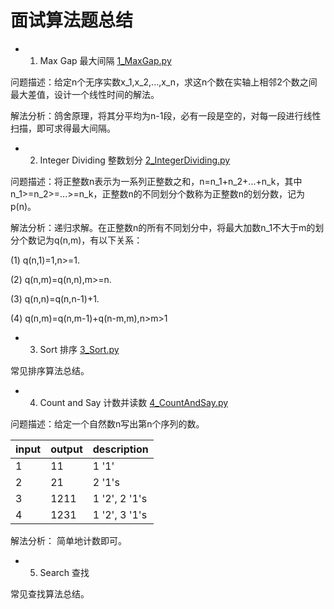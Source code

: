 # 面试算法题总结
- 1. Max Gap 最大间隔 
[1_MaxGap.py](https://github.com/YuyangZhangFTD/Interview_Algorithm/blob/master/1_MaxGap.py)

问题描述：给定n个无序实数x_1,x_2,...,x_n，求这n个数在实轴上相邻2个数之间最大差值，设计一个线性时间的解法。

解法分析：鸽舍原理，将其分平均为n-1段，必有一段是空的，对每一段进行线性扫描，即可求得最大间隔。

- 2. Integer Dividing 整数划分 
[2_IntegerDividing.py](https://github.com/YuyangZhangFTD/Interview_Algorithm/blob/master/2_IntegerDividing.py)

问题描述：将正整数n表示为一系列正整数之和，n=n_1+n_2+...+n_k，其中n_1>=n_2>=...>=n_k，正整数n的不同划分个数称为正整数n的划分数，记为p(n)。

解法分析：递归求解。在正整数n的所有不同划分中，将最大加数n_1不大于m的划分个数记为q(n,m)，有以下关系：

(1) q(n,1)=1,n>=1.

(2) q(n,m)=q(n,n),m>=n.

(3) q(n,n)=q(n,n-1)+1.

(4) q(n,m)=q(n,m-1)+q(n-m,m),n>m>1


- 3. Sort 排序 
[3_Sort.py](https://github.com/YuyangZhangFTD/Interview_Algorithm/blob/master/3_Sort.py)

常见排序算法总结。



- 4. Count and Say 计数并读数 
[4_CountAndSay.py](https://github.com/YuyangZhangFTD/Interview_Algorithm/blob/master/4_CountAndSay.py)

问题描述：给定一个自然数n写出第n个序列的数。

input|output|description 	
-----|------|-------------
1    | 11   |1 '1'	     
2    | 21   |2 '1's 	    
3    | 1211 |1 '2', 2 '1's 
4    | 1231 |1 '2', 3 '1's 

解法分析： 简单地计数即可。


- 5. Search 查找

常见查找算法总结。








